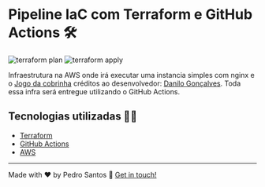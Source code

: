 # Pipeline IaC com Terraform e GitHub Actions 🛠

![terraform plan](https://github.com/santospedroh/iac-pipeline/actions/workflows/plan.yml/badge.svg)
![terraform apply](https://github.com/santospedroh/iac-pipeline/actions/workflows/apply.yml/badge.svg)

Infraestrutura na AWS onde irá executar uma instancia simples com nginx e o [Jogo da cobrinha](https://github.com/goncadanilo/snake-game-js) créditos ao desenvolvedor: [Danilo Gonçalves](https://github.com/goncadanilo). Toda essa infra será entregue utilizando o GitHub Actions.

## Tecnologias utilizadas 👨‍💻

- [Terraform](https://www.terraform.io/)
- [GitHub Actions](https://docs.github.com/pt/actions)
- [AWS](https://aws.amazon.com/)

---

Made with ♥ by Pedro Santos :wave: [Get in touch!](https://www.linkedin.com/in/santospedroh/)
